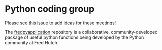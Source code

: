 # Python coding group

Please see [this issue](https://github.com/FredHutch/community_groups/issues/5) to add ideas for these meetings!

The [fredpyapplication](https://github.com/FredHutch/fredpyapplication) repository is a collaborative, community-developed package of useful python functions being developed by the Python community at Fred Hutch. 
